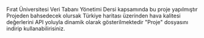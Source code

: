 Fırat Üniversitesi Veri Tabanı Yönetimi Dersi kapsamında bu proje yapılmıştır
Projeden bahsedecek olursak Türkiye haritası üzerinden hava kalitesi değerlerini API yoluyla dinamik olarak gösterilmektedir
"Proje" dosyasını indirip kullanabilirisiniz.

